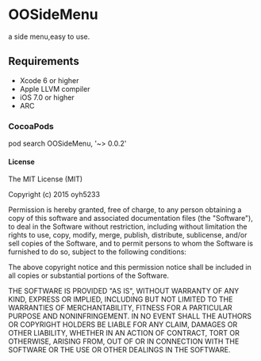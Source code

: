 # OOSideMenu




a side menu,easy to use.




## Requirements




* Xcode 6 or higher
* Apple LLVM compiler
* iOS 7.0 or higher
* ARC




### CocoaPods




pod search OOSideMenu, '~> 0.0.2'
#### License




The MIT License (MIT)

Copyright (c) 2015 oyh5233

Permission is hereby granted, free of charge, to any person obtaining a copy
of this software and associated documentation files (the "Software"), to deal
in the Software without restriction, including without limitation the rights
to use, copy, modify, merge, publish, distribute, sublicense, and/or sell
copies of the Software, and to permit persons to whom the Software is
furnished to do so, subject to the following conditions:

The above copyright notice and this permission notice shall be included in all
copies or substantial portions of the Software.

THE SOFTWARE IS PROVIDED "AS IS", WITHOUT WARRANTY OF ANY KIND, EXPRESS OR
IMPLIED, INCLUDING BUT NOT LIMITED TO THE WARRANTIES OF MERCHANTABILITY,
FITNESS FOR A PARTICULAR PURPOSE AND NONINFRINGEMENT. IN NO EVENT SHALL THE
AUTHORS OR COPYRIGHT HOLDERS BE LIABLE FOR ANY CLAIM, DAMAGES OR OTHER
LIABILITY, WHETHER IN AN ACTION OF CONTRACT, TORT OR OTHERWISE, ARISING FROM,
OUT OF OR IN CONNECTION WITH THE SOFTWARE OR THE USE OR OTHER DEALINGS IN THE
SOFTWARE.

